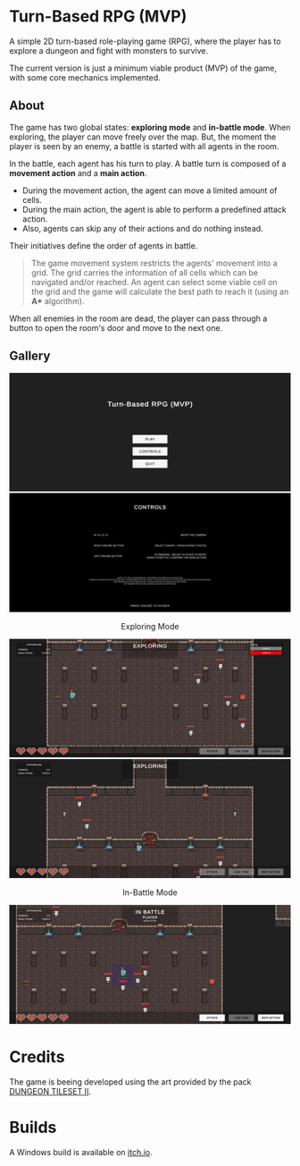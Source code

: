 # Turn-Based RPG (MVP)

A simple 2D turn-based role-playing game (RPG), where the player has to explore a dungeon and fight with monsters to survive.

The current version is just a minimum viable product (MVP) of the game, with some core mechanics implemented.

## About

The game has two global states: **exploring mode** and **in-battle mode**. When exploring, the player can move freely over the map. But, the moment the player is seen by an enemy, a battle is started with all agents in the room.

In the battle, each agent has his turn to play. A battle turn is composed of a **movement action** and a **main action**.

- During the movement action, the agent can move a limited amount of cells.
- During the main action, the agent is able to perform a predefined attack action.
- Also, agents can skip any of their actions and do nothing instead.

Their initiatives define the order of agents in battle.

> The game movement system restricts the agents' movement into a grid. The grid carries the information of all cells which can be navigated and/or reached. An agent can select some viable cell on the grid and the game will calculate the best path to reach it (using an **A\*** algorithm).

When all enemies in the room are dead, the player can pass through a button to open the room's door and move to the next one.

## Gallery

![Main Menu](./Assets/Screenshots/menu.png)
![Controls](./Assets/Screenshots/controls.png)

<p align="center">Exploring Mode</p>

![Exploring](./Assets/Screenshots/exploring.png)
![Exploring Next Room](./Assets/Screenshots/exploring_nextroom.png)

<p align="center">In-Battle Mode</p>

![Battle](./Assets/Screenshots/inbattle.png)

# Credits

The game is beeing developed using the art provided by the pack [DUNGEON TILESET II](https://0x72.itch.io/dungeontileset-ii).

# Builds

A Windows build is available on [itch.io](https://zille.itch.io/2d-turn-based-rpg).
